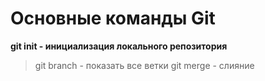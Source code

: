 # Основные команды Git
**git init - инициализация локального репозитория**
> git branch - показать все ветки
git merge - слияние